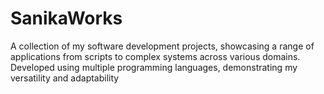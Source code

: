 # SanikaWorks
A collection of my software development projects, showcasing a range of applications from scripts to complex systems across various domains. Developed using multiple programming languages, demonstrating my versatility and adaptability
